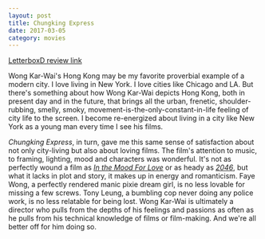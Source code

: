 ```yaml
---
layout: post
title: Chungking Express 
date: 2017-03-05
category: movies
---
```

 
[LetterboxD review link](https://letterboxd.com/samarthbhaskar/film/chungking-express/)

Wong Kar-Wai's Hong Kong may be my favorite proverbial example of a modern city. I love living in New York. I love cities like Chicago and LA. But there's something about how Wong Kar-Wai depicts Hong Kong, both in present day and in the future, that brings all the urban, frenetic, shoulder-rubbing, smelly, smoky, movement-is-the-only-constant-in-life feeling of city life to the screen. I become re-energized about living in a city like New York as a young man every time I see his films. 

<em>Chungking Express</em>, in turn, gave me this same sense of satisfaction about not only city-living but also about loving films. The film's attention to music, to framing, lighting, mood and characters was wonderful. It's not as perfectly wound a film as <em><a href="https://letterboxd.com/samarthbhaskar/film/in-the-mood-for-love/">In the Mood For Love</a></em> or as heady as <em><a href="https://letterboxd.com/samarthbhaskar/film/2046/">2046</a></em>, but what it lacks in plot and story, it makes up in energy and romanticism. Faye Wong, a perfectly rendered manic pixie dream girl, is no less lovable for missing a few screws. Tony Leung, a bumbling cop never doing any police work, is no less relatable for being lost. Wong Kar-Wai is ultimately a director who pulls from the depths of his feelings and passions as often as he pulls from his technical knowledge of films or film-making. And we're all better off for him doing so.